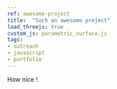 ```yaml
---
ref: awesome-project
title:  "Such an awesome project"
load_threejs: true
custom_js: parametric_surface.js
tags:
- outreach
- javascript
- portfolio
---
```


How nice !
